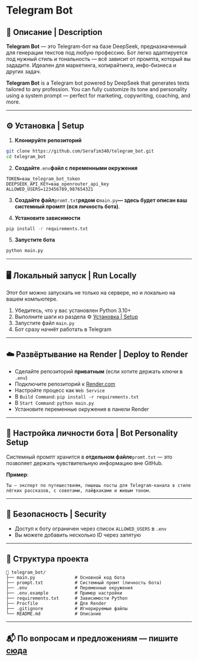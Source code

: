 # Telegram Bot

## 📌 Описание | Description

**Telegram Bot** — это Telegram-бот на базе DeepSeek, предназначенный для генерации текстов под любую профессию. Бот легко адаптируется под нужный стиль и тональность — всё зависит от промпта, который вы зададите. Идеален для маркетинга, копирайтинга, инфо-бизнеса и других задач.

**Telegram Bot** is a Telegram bot powered by DeepSeek that generates texts tailored to any profession. You can fully customize its tone and personality using a system prompt — perfect for marketing, copywriting, coaching, and more.

---

## ⚙️ Установка | Setup

1. **Клонируйте репозиторий**

```bash
git clone https://github.com/Serafim340/telegram_bot.git
cd telegram_bot
```

2. **Создайте**`.env`**файл с переменными окружения**

```env
TOKEN=ваш_telegram_bot_token
DEEPSEEK_API_KEY=ваш_openrouter_api_key
ALLOWED_USERS=123456789,987654321
```

3. **Создайте файл**`promt.txt`**рядом с**`main.py`**— здесь будет описан ваш системный промпт (вся личность бота)**.

4. **Установите зависимости**

```bash
pip install -r requirements.txt
```

5. **Запустите бота**

```bash
python main.py
```

---
## 🖥️ Локальный запуск | Run Locally

Этот бот можно запускать не только на сервере, но и локально на вашем компьютере.
1. Убедитесь, что у вас установлен Python 3.10+
2. Выполните шаги из раздела ⚙️ [Установка | Setup](#️-установка--setup)
3. Запустите файл `main.py`
4. Бот сразу начнёт работать в Telegram

---

## ☁️ Развёртывание на Render | Deploy to Render

- Сделайте репозиторий **приватным** (если хотите держать ключи в `.env`)
- Подключите репозиторий к [Render.com](https://render.com)
- Настройте процесс как `Web Service`
- В `Build Command`: `pip install -r requirements.txt`
- В `Start Command`: `python main.py`
- Установите переменные окружения в панели Render

---

## 🧠 Настройка личности бота | Bot Personality Setup

Системный промпт хранится в **отдельном файле**`promt.txt` — это позволяет держать чувствительную информацию вне GitHub.

**Пример**:

```
Ты — эксперт по путешествиям, пишешь посты для Telegram-канала в стиле лёгких рассказов, с советами, лайфхаками и живым тоном.
```

---

## 🔐 Безопасность | Security

- Доступ к боту ограничен через список `ALLOWED_USERS` в `.env`
- Вы можете добавить несколько ID через запятую

---
## 🧹 Структура проекта

```
📁 telegram_bot/
├── main.py               # Основной код бота
├── prompt.txt            # Системный промт (личность бота)
├── .env                  # Переменные окружения    
├── .env.example          # Пример настройки
├── requirements.txt      # Зависимости Python
├── Procfile              # Для Render
├── .gitignore            # Игнорируемые файлы
└── README.md             # Описание
```

---

## 📬 По вопросам и предложениям — пишите [сюда](https://t.me/@Serafim340)

